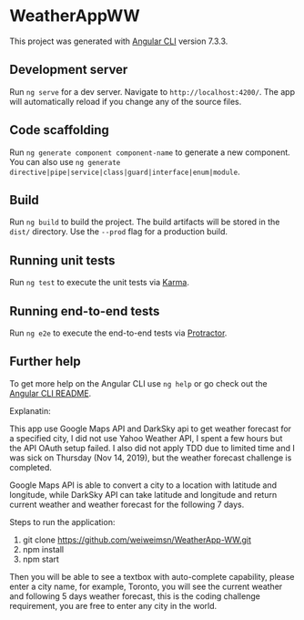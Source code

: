# WeatherAppWW

This project was generated with [Angular CLI](https://github.com/angular/angular-cli) version 7.3.3.

## Development server

Run `ng serve` for a dev server. Navigate to `http://localhost:4200/`. The app will automatically reload if you change any of the source files.

## Code scaffolding

Run `ng generate component component-name` to generate a new component. You can also use `ng generate directive|pipe|service|class|guard|interface|enum|module`.

## Build

Run `ng build` to build the project. The build artifacts will be stored in the `dist/` directory. Use the `--prod` flag for a production build.

## Running unit tests

Run `ng test` to execute the unit tests via [Karma](https://karma-runner.github.io).

## Running end-to-end tests

Run `ng e2e` to execute the end-to-end tests via [Protractor](http://www.protractortest.org/).

## Further help

To get more help on the Angular CLI use `ng help` or go check out the [Angular CLI README](https://github.com/angular/angular-cli/blob/master/README.md).



Explanatin:

This app use Google Maps API and DarkSky api to get weather forecast for a specified city, I did not use Yahoo Weather API, I spent a few hours but the API OAuth setup failed. I also did not apply TDD due to limited time and I was sick on Thursday (Nov 14, 2019),  but the weather forecast challenge is completed.

Google Maps API is able to convert a city to a location with latitude and longitude, while DarkSky API can take latitude and longitude and return current weather and weather forecast for the following 7 days.

Steps to run the application:

1. git clone https://github.com/weiweimsn/WeatherApp-WW.git
2. npm install
3. npm start

Then you will be able to see a textbox with auto-complete capability, please enter a city name, for example, Toronto, you will see the current weather and following 5 days weather forecast, this is the coding challenge requirement, you are free to enter any city in the world.


